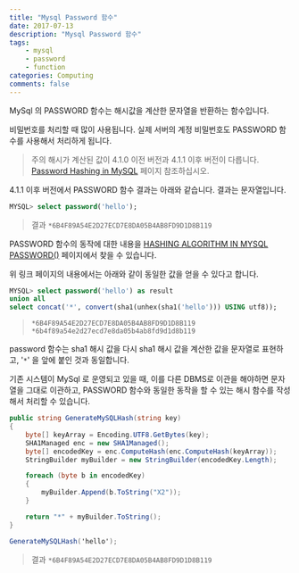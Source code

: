 ```yaml
---
title: "Mysql Password 함수"
date: 2017-07-13
description: "Mysql Password 함수"
tags:
    - mysql
    - password
    - function
categories: Computing
comments: false
---
```


MySql 의 PASSWORD 함수는 해시값을 계산한 문자열을 반환하는 함수입니다.

비밀번호를 처리할 때 많이 사용됩니다. 실제 서버의 계정 비밀번호도 PASSWORD 함수를 사용해서 처리하게 됩니다.

> 주의
> 해시가 계산된 값이 4.1.0 이전 버전과 4.1.1 이후 버전이 다릅니다.
> [Password Hashing in MySQL](https://dev.mysql.com/doc/refman/5.7/en/password-hashing.html) 페이지 참조하십시오.

4.1.1 이후 버전에서 PASSWORD 함수 결과는 아래와 같습니다.
결과는 문자열입니다.

```sql
MYSQL> select password('hello');
```

> 결과
> `*6B4F89A54E2D27ECD7E8DA05B4AB8FD9D1D8B119`

PASSWORD 함수의 동작에 대한 내용을 [HASHING ALGORITHM IN MYSQL PASSWORD()](https://www.pythian.com/blog/hashing-algorithm-in-mysql-password-2/) 페이지에서 찾을 수 있습니다.

위 링크 페이지의 내용에서는 아래와 같이 동일한 값을 얻을 수 있다고 합니다.

```sql
MYSQL> select password('hello') as result
union all
select concat('*', convert(sha1(unhex(sha1('hello'))) USING utf8));
```

> `*6B4F89A54E2D27ECD7E8DA05B4AB8FD9D1D8B119`
 > `*6b4f89a54e2d27ecd7e8da05b4ab8fd9d1d8b119`

password 함수는 sha1 해시 값을 다시 sha1 해시 값을 계산한 값을 문자열로 표현하고, '`*`' 을 앞에 붙인 것과 동일합니다.

기존 시스템이 MySql 로 운영되고 있을 때, 이를 다른 DBMS로 이관을 해야하면 문자열을 그대로 이관하고, PASSWORD 함수와 동일한 동작을 할 수 있는 해시 함수를 작성해서 처리할 수 있습니다.

```csharp
public string GenerateMySQLHash(string key)
{
    byte[] keyArray = Encoding.UTF8.GetBytes(key);
    SHA1Managed enc = new SHA1Managed();
    byte[] encodedKey = enc.ComputeHash(enc.ComputeHash(keyArray));
    StringBuilder myBuilder = new StringBuilder(encodedKey.Length);

    foreach (byte b in encodedKey)
    {
        myBuilder.Append(b.ToString("X2"));
    }

    return "*" + myBuilder.ToString();
}
```

```csharp
GenerateMySQLHash('hello');
```

> 결과
> `*6B4F89A54E2D27ECD7E8DA05B4AB8FD9D1D8B119`
